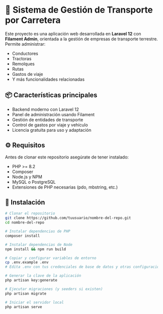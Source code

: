 ﻿# 🚛 Sistema de Gestión de Transporte por Carretera

Este proyecto es una aplicación web desarrollada en **Laravel 12** con **Filament Admin**, orientada a la gestión de empresas de transporte terrestre. Permite administrar:

- Conductores
- Tractoras
- Remolques
- Rutas
- Gastos de viaje
- Y más funcionalidades relacionadas

## 📦 Características principales

- Backend moderno con Laravel 12
- Panel de administración usando Filament
- Gestión de entidades de transporte
- Control de gastos por viaje y vehículo
- Licencia gratuita para uso y adaptación

## ⚙️ Requisitos

Antes de clonar este repositorio asegúrate de tener instalado:

- PHP >= 8.2
- Composer
- Node.js y NPM
- MySQL o PostgreSQL
- Extensiones de PHP necesarias (pdo, mbstring, etc.)

## 🚀 Instalación

```bash
# Clonar el repositorio
git clone https://github.com/tuusuario/nombre-del-repo.git
cd nombre-del-repo

# Instalar dependencias de PHP
composer install

# Instalar dependencias de Node
npm install && npm run build

# Copiar y configurar variables de entorno
cp .env.example .env
# Edita .env con tus credenciales de base de datos y otras configuraciones necesarias

# Generar la clave de la aplicación
php artisan key:generate

# Ejecutar migraciones (y seeders si existen)
php artisan migrate

# Iniciar el servidor local
php artisan serve

